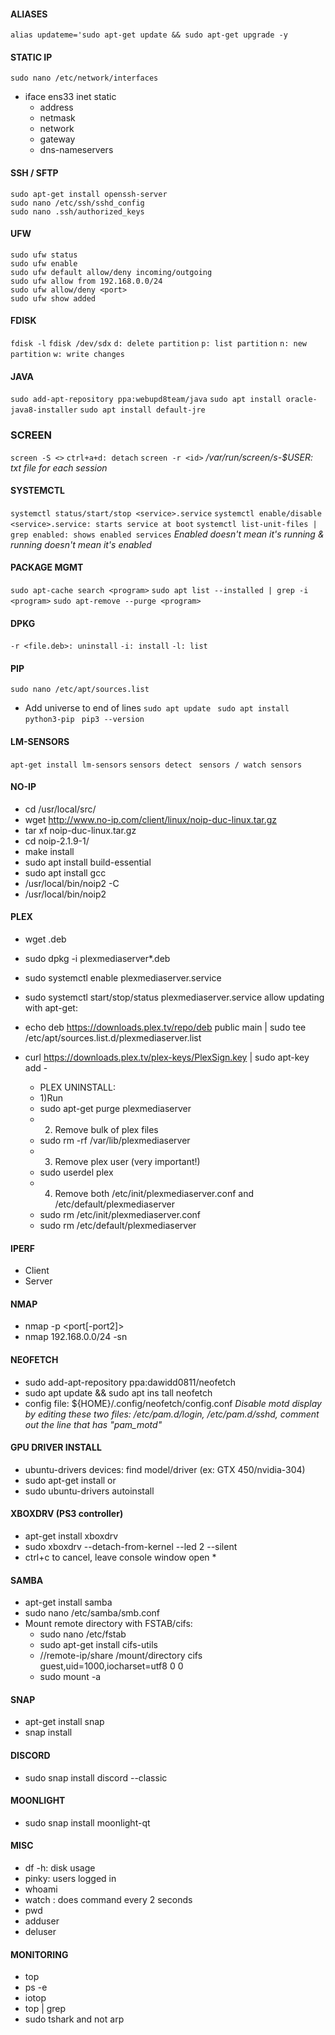 #### ALIASES
```alias updateme='sudo apt-get update && sudo apt-get upgrade -y```
#### STATIC IP
```sudo nano /etc/network/interfaces```
* iface ens33 inet static
    * address
    * netmask 
    * network
    * gateway 
    * dns-nameservers 

#### SSH / SFTP
```sudo apt-get install openssh-server```  
```sudo nano /etc/ssh/sshd_config```  
```sudo nano .ssh/authorized_keys```  

#### UFW
```sudo ufw status```  
```sudo ufw enable```  
```sudo ufw default allow/deny incoming/outgoing```  
```sudo ufw allow from 192.168.0.0/24```  
```sudo ufw allow/deny <port>```  
```sudo ufw show added```  

#### FDISK
```fdisk -l```
```fdisk /dev/sdx```
```d: delete partition```
```p: list partition```
```n: new partition```
```w: write changes```

#### JAVA
```sudo add-apt-repository ppa:webupd8team/java```
```sudo apt install oracle-java8-installer```
```sudo apt install default-jre```

### SCREEN
```screen -S <>```
```ctrl+a+d: detach```
```screen -r <id>```
*/var/run/screen/s-$USER: txt file for each session*

#### SYSTEMCTL
```systemctl status/start/stop <service>.service```
```systemctl enable/disable <service>.service: starts service at boot```
```systemctl list-unit-files | grep enabled: shows enabled services```
*Enabled doesn't mean it's running & running doesn't mean it's enabled*

#### PACKAGE MGMT
```sudo apt-cache search <program>```
```sudo apt list --installed | grep -i <program>```
```sudo apt-remove --purge <program>```

#### DPKG
```-r <file.deb>: uninstall```
```-i: install```
```-l: list```

#### PIP
```sudo nano /etc/apt/sources.list```
   * Add universe to end of lines
```sudo apt update ```
```sudo apt install python3-pip```
``` pip3 --version```

#### LM-SENSORS
```apt-get install lm-sensors```
```sensors detect```
``` sensors / watch sensors```

#### NO-IP
* cd /usr/local/src/
* wget http://www.no-ip.com/client/linux/noip-duc-linux.tar.gz
* tar xf noip-duc-linux.tar.gz
* cd noip-2.1.9-1/
* make install
* sudo apt install build-essential
* sudo apt install gcc
* /usr/local/bin/noip2 -C
* /usr/local/bin/noip2

#### PLEX
* wget <latestfile>.deb
* sudo dpkg -i plexmediaserver*.deb
* sudo systemctl enable plexmediaserver.service
* sudo systemctl start/stop/status plexmediaserver.service
allow updating with apt-get:
* echo deb https://downloads.plex.tv/repo/deb public main | sudo tee /etc/apt/sources.list.d/plexmediaserver.list
* curl https://downloads.plex.tv/plex-keys/PlexSign.key | sudo apt-key add -

    * PLEX UNINSTALL:
    * 1)Run 
    * sudo apt-get purge plexmediaserver
    * 2) Remove bulk of plex files
    * sudo rm -rf /var/lib/plexmediaserver
    * 3) Remove plex user (very important!)
    * sudo userdel plex
    * 4) Remove both /etc/init/plexmediaserver.conf and /etc/default/plexmediaserver
    * sudo rm /etc/init/plexmediaserver.conf
    * sudo rm /etc/default/plexmediaserver
#### IPERF
* Client
* Server
#### NMAP
* nmap <targetip> -p <port[-port2]>
* nmap 192.168.0.0/24 -sn

#### NEOFETCH
* sudo add-apt-repository ppa:dawidd0811/neofetch
* sudo apt update && sudo apt ins
tall neofetch
* config file: ${HOME}/.config/neofetch/config.conf
*Disable motd display by editing these two files: /etc/pam.d/login, /etc/pam.d/sshd, comment out the line that has "pam_motd"* 

#### GPU DRIVER INSTALL
* ubuntu-drivers devices: find model/driver (ex: GTX 450/nvidia-304)
* sudo apt-get install <model>
or
* sudo ubuntu-drivers autoinstall

#### XBOXDRV (PS3 controller)
* apt-get install xboxdrv
* sudo xboxdrv --detach-from-kernel --led 2 --silent
* ctrl+c to cancel, leave console window open * 

#### SAMBA
* apt-get install samba
* sudo nano /etc/samba/smb.conf
* Mount remote directory with FSTAB/cifs:
    * sudo nano /etc/fstab
    * sudo apt-get install cifs-utils
    * //remote-ip/share /mount/directory cifs guest,uid=1000,iocharset=utf8 0 0
    * sudo mount -a

#### SNAP
* apt-get install snap
* snap install <pkg>

#### DISCORD
* sudo snap install discord --classic

#### MOONLIGHT
* sudo snap install moonlight-qt

#### MISC
* df -h: disk usage
* pinky: users logged in
* whoami
* watch <cmd>: does command every 2 seconds
* pwd
* adduser
* deluser

#### MONITORING
* top
* ps -e
* iotop
* top | grep <program>
* sudo tshark <port> and not arp
